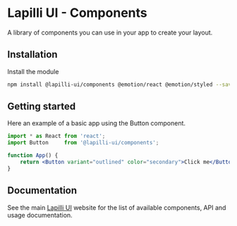 # Lapilli UI - Components

A library of components you can use in your app to create your layout.

## Installation

Install the module

```sh
npm install @lapilli-ui/components @emotion/react @emotion/styled --save
```

## Getting started

Here an example of a basic app using the Button component.

```jsx
import * as React from 'react';
import Button     from '@lapilli-ui/components';

function App() {
	return <Button variant="outlined" color="secondary">Click me</Button>;
}
```

## Documentation

See the main [Lapilli UI](https://lapilli.yithemes.com) website for the list of available components, API and usage documentation.